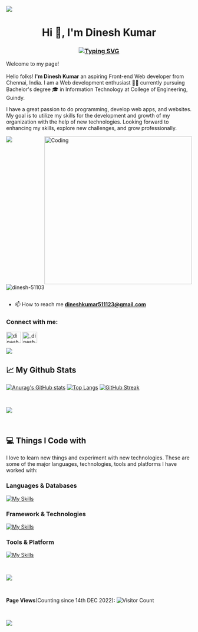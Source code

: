 ![](https://i.imgur.com/waxVImv.png)
<h1 align="center">Hi 👋, I'm Dinesh Kumar</h1>
<h3 align="center">

[![Typing SVG](https://readme-typing-svg.herokuapp.com?color=40EDF7&lines=I+build+the+brains+behind+AI+🧑‍💻)](https://git.io/typing-svg)

</h3>
<p>Welcome to my page!</br></br> Hello folks! <b>I'm Dinesh Kumar</b> an aspiring Front-end Web developer from  <img src="https://cdn-icons-png.flaticon.com/512/197/197419.png" width="13"/> Chennai, India. I am a Web development enthusiast 🧑‍💻 currently pursuing Bachelor's degree 🎓 in Information Technology at College of Engineering, Guindy.

I have a great passion to do programming, develop web apps, and websites. My goal is to utilize my skills for the development and growth of my organization with the help of new technologies. Looking forward to enhancing my skills, explore new challenges, and grow professionally.

</p>

![](https://i.imgur.com/waxVImv.png)
<img align="right" alt="Coding" width="400" src="https://cdn.dribbble.com/users/1162077/screenshots/3848914/programmer.gif">
<p align="left"> <img src="https://komarev.com/ghpvc/?username=dinesh-51103&label=Profile%20views&color=0e75b6&style=flat" alt="dinesh-51103" /> </p>

<p align="left"> <a href="https://twitter.com/" target="blank"><img src="https://img.shields.io/twitter/follow/?logo=twitter&style=for-the-badge" alt="" /></a> </p>

- 📫 How to reach me **dineshkumar511123@gmail.com**

<h3 align="left">Connect with me:</h3>
<p align="left">
<a href="https://linkedin.com/in/dineshkumar" target="blank"><img align="center" src="https://raw.githubusercontent.com/rahuldkjain/github-profile-readme-generator/master/src/images/icons/Social/linked-in-alt.svg" alt="dineshkumar" height="30" width="40" /></a>
<a href="https://instagram.com/_dinesh_sundar_05" target="blank"><img align="center" src="https://raw.githubusercontent.com/rahuldkjain/github-profile-readme-generator/master/src/images/icons/Social/instagram.svg" alt="_dinesh_sundar_05" height="30" width="40" /></a>
</p>

![](https://i.imgur.com/waxVImv.png)

<h2>📈 My Github Stats</h2>

<!-- 
[![Anurag's GitHub stats](https://github-readme-stats.vercel.app/api?username=Dinesh-51103&show_icons=true&theme=aura&include_all_commits=true&line_height=40&hide_border=true&bg_color=000000&card_width=500px)](https://github.com/anuraghazra/github-readme-stats)
[![Top Langs](https://github-readme-stats.vercel.app/api/top-langs/?username=Dinesh-51103&layout=compact&langs_count=8&theme=aura&bg_color=000000&card_width=500px&hide_border=true&line_height=40)](https://github.com/anuraghazra/github-readme-stats) -->
[![Anurag's GitHub stats](https://github-readme-stats.vercel.app/api?username=Dinesh-51103&show_icons=true&theme=aura&iclude_all_commits=true&line_height=40&hide_border=true&bg_color=100000&card_width=500px)](https://github.com/anuraghazra/github-readme-stats)
[![Top Langs](https://github-readme-stats.vercel.app/api/top-langs/?username=Dinesh-51103&layout=compact&langs_count=8&theme=aura&bg_color=100000&card_width=500px&hide_border=true&line_height=40)](https://github.com/anuraghazra/github-readme-stats)
[![GitHub Streak](https://streak-stats.demolab.com/?user=mettasurendhar&theme=modern-lilac)](https://git.io/streak-stats)

<br/>

![](https://i.imgur.com/waxVImv.png)

<br/>

<h2>💻 Things I Code with </h2>

I love to learn new things and experiment with new technologies.
These are some of the major languages, technologies, tools and platforms I have worked with:


<h3>Languages & Databases</h3>

 [![My Skills](https://skillicons.dev/icons?i=js,html,css,java,c)](https://skillicons.dev)

<h3>Framework & Technologies </h3>

  [![My Skills](https://skillicons.dev/icons?i=react)](https://skillicons.dev)

<h3> Tools & Platform </h3>

   [![My Skills](https://skillicons.dev/icons?i=vscode,linux,git,github,stackoverflow&perline=10)](https://skillicons.dev)

<br/>

![](https://i.imgur.com/waxVImv.png)

<br/>

**Page Views**(Counting since 14th DEC 2022): ![Visitor Count](https://profile-counter.glitch.me/Dinesh-51103/count.svg)

<br/>

![](https://i.imgur.com/waxVImv.png)

